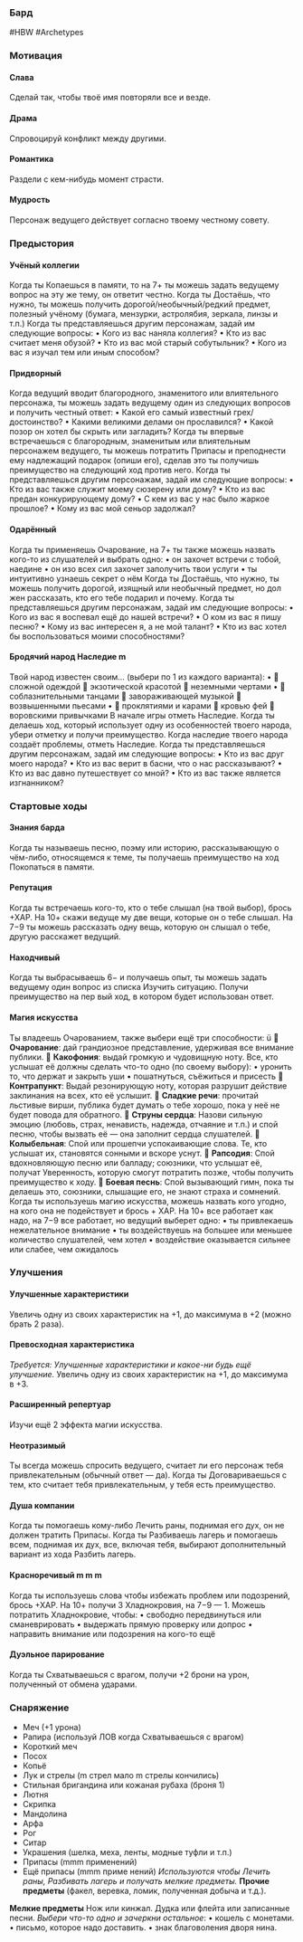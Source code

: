 ### **Бард**

#HBW #Archetypes
### **Мотивация**

#### **Cлава** 
Сделай так, чтобы твоё имя повторяли все и везде.

#### **Драма** 
Спровоцируй конфликт между другими. 

#### **Романтика** 
Раздели с кем-нибудь момент страсти. 

#### **Мудрость** 
Персонаж ведущего действует согласно твоему честному совету.

### **Предыстория**

#### **Учёный коллегии** 
Когда ты Копаешься в памяти, то на 7+ ты можешь задать ведущему вопрос на эту же тему, он ответит честно. 
Когда ты Достаёшь, что нужно, ты можешь получить дорогой/необычный/редкий предмет, полезный учёному (бумага, мензурки, астролябия, зеркала, линзы и т.п.) 
Когда ты представляешься другим персонажам, задай им следующие вопросы: 
• Кого из вас наняла коллегия? 
• Кто из вас считает меня обузой? 
• Кто из вас мой старый собутыльник? 
• Кого из вас я изучал тем или иным способом?

#### **Придворный**
Когда ведущий вводит благородного, знаменитого или влиятельного персонажа, ты можешь задать ведущему один из следующих вопросов и получить честный ответ:
• Какой его самый известный грех/достоинство? 
• Какими великими делами он прославился? 
• Какой позор он хотел бы скрыть или загладить?
Когда ты впервые встречаешься с благородным, знаменитым или влиятельным персонажем ведущего, ты можешь потратить Припасы и преподнести ему надлежащий подарок (опиши его), сделав это ты получишь преимущество на следующий ход против него.
Когда ты представляешься другим персонажам, задай им следующие вопросы: 
• Кто из вас также служит моему сюзерену или дому?
• Кто из вас предан конкурирующему дому? 
• C кем из вас у нас было жаркое прошлое? 
• Кому из вас мой сеньор задолжал?

#### **Одарённый** 
Когда ты применяешь Очарование, на 7+ ты также можешь назвать кого-то из слушателей и выбрать одно: 
• он захочет встречи с тобой, наедине 
• он изо всех сил захочет заполучить твои услуги 
• ты интуитивно узнаешь секрет о нём 
Когда ты Достаёшь, что нужно, ты можешь получить дорогой, изящный или необычный предмет, но дол жен рассказать, кто его тебе подарил и почему. 
Когда ты представляешься другим персонажам, задай им следующие вопросы: 
• Кого из вас я воспевал ещё до нашей встречи? 
• О ком из вас я пишу песню? 
• Кому из вас интересен я, а не мой талант? 
• Кто из вас хотел бы воспользоваться моими способностями?

#### **Бродячий народ**  Наследие m 
Твой народ известен своим… (выбери по 1 из каждого варианта):
•  сложной одеждой  экзотической красотой  неземными чертами 
•  соблазнительными танцами  завораживающей музыкой  возвышенными пьесами 
•  проклятиями и карами  кровью фей  воровскими привычками 
В начале игры отметь Наследие. Когда ты делаешь ход, который использует одну из особенностей твоего народа, убери отметку и получи преимущество. Когда наследие твоего народа создаёт проблемы, отметь Наследие. 
Когда ты представляешься другим персонажам, задай им следующие вопросы: 
• Кто из вас друг моего народа? 
• Кто из вас верит в басни, что о нас рассказывают? 
• Кто из вас давно путешествует со мной? 
• Кто из вас также является изгнанником?

### **Стартовые ходы**

#### **Знания барда** 
Когда ты называешь песню, поэму или историю, рассказывающую о чём-либо, относящемся к теме, ты получаешь преимущество на ход Покопаться в памяти.

#### **Репутация** 
Когда ты встречаешь кого-то, кто о тебе слышал (на твой выбор), брось +ХАР. На 10+ скажи ведуще му две вещи, которые он о тебе слышал. На 7−9 ты можешь рассказать одну вещь, которую он слышал о тебе, другую расскажет ведущий.

#### **Находчивый** 
Когда ты выбрасываешь 6− и получаешь опыт, ты можешь задать ведущему один вопрос из списка Изучить ситуацию. Получи преимущество на пер вый ход, в котором будет использован ответ.

#### **Магия искусства** 
Ты владеешь Очарованием, также выбери ещё три способности: 
ü  **Очарование**: дай грандиозное представление, удерживая все внимание публики. 
 **Какофония**: выдай громкую и чудовищную ноту. Все, кто услышат её должны сделать что-то одно (по своему выбору): 
• уронить то, что держат и закрыть уши 
• пошатнуться, съёжиться и присесть 
 **Контрапункт**: Выдай резонирующую ноту, которая разрушит действие заклинания на всех, кто её услышит. 
 **Сладкие речи**: прочитай льстивые вирши, публика будет думать о тебе хорошо, пока у неё не будет повода для обратного. 
 **Струны сердца**: Назови сильную эмоцию (любовь, страх, ненависть, надежда, отчаяние и т.п.) и спой песню, чтобы вызвать её — она заполнит сердца слушателей. 
 **Колыбельная**: Спой или прошепчи успокаивающие слова. Те, кто услышат их, становятся сонными и вскоре уснут. 
 **Рапсодия**: Спой вдохновляющую песню или балладу; союзники, что услышат её, получат Уверенность, которую смогут потратить позже, чтобы получить преимущество к ходу.
 **Боевая песнь**: Спой вызывающий гимн, пока ты делаешь это, союзники, слышащие его, не знают страха и сомнений. 
Когда ты используешь магию искусства, можешь назвать кого угодно, на кого она не подействует и брось + ХАР. На 10+ все работает как надо, на 7−9 все работает, но ведущий выберет одно: 
• ты привлекаешь нежелательное внимание 
• ты воздействуешь на большее или меньшее количество слушателей, чем хотел 
• воздействие оказывается сильнее или слабее, чем ожидалось

### **Улучшения**

#### **Улучшенные характеристики** 
Увеличь одну из своих характеристик на +1, до максимума в +2 (можно брать 2 раза).

#### **Превосходная характеристика** 
*Требуется: Улучшенные характеристики и какое-ни будь ещё улучшение.* 
Увеличь одну из своих характеристик на +1, до максимума в +3.

#### **Расширенный репертуар** 
Изучи ещё 2 эффекта магии искусства.

#### **Неотразимый** 
Ты всегда можешь спросить ведущего, считает ли его персонаж тебя привлекательным (обычный ответ — да). Когда ты Договариваешься с тем, кто считает тебя привлекательным, у тебя есть преимущество.

#### **Душа компании** 
Когда ты помогаешь кому-либо Лечить раны, поднимая его дух, он не должен тратить Припасы. Когда ты Разбиваешь лагерь и помогаешь всем, поднимая их дух, все, включая тебя, выбирают дополнительный вариант из хода Разбить лагерь.

#### **Красноречивый** m m m 
Когда ты используешь слова чтобы избежать проблем или подозрений, брось +ХАР. На 10+ получи 3 Хладнокровия, на 7−9 — 1. Можешь потратить Хладнокровие, чтобы: 
• свободно передвинуться или сманеврировать 
• выдержать прямую проверку или допрос 
• направить внимание или подозрения на кого-то ещё

#### **Дуэльное парирование** 
Когда ты Схватываешься с врагом, получи +2 брони на урон, полученный от обмена ударами.

### **Снаряжение**

- Меч (+1 урона) 
- Рапира (используй ЛОВ когда Схватываешься с врагом) 
- Короткий меч 
- Посох 
- Копьё 
- Лук и стрелы (m стрел мало m стрелы кончились) 
- Стильная бригандина или кожаная рубаха (броня 1) 
- Лютня 
- Скрипка 
- Мандолина 
- Арфа 
- Рог 
- Ситар 
- Украшения (шелка, меха, ленты, модные туфли и т.п.) 
- Припасы (mmm применений)
- Ещё припасы (mmm приме нений)
*Используются чтобы Лечить раны, Разбивать лагерь и получать мелкие предметы.* 
**Прочие предметы** (факел, веревка, ломик, полученная добыча и т.д.).

**Мелкие предметы**
Нож или кинжал. 
Дудка или флейта или записанные песни. 
*Выбери что-то одно и зачеркни остальное*: 
• кошель с монетами. 
• письмо, которое надо доставить. 
• знак благоволения дворя нина.